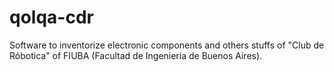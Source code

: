 # qolqa-cdr
Software to inventorize electronic components and others stuffs of "Club de Róbotica" of FIUBA (Facultad de Ingeniería de Buenos Aires).
